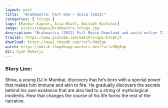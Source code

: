 ```yaml
---
layout: post
title:  "Brahmastra: Part One – Shiva (2022)"
categories: [ Telugu ]
tags: [Ranbir Kapoor, Alia Bhatt, Amitabh Bachchan]
image: assets/images/Brahmastra_telugu.jpg
description: "Brahmastra (2022) Full Movie Download and watch online 720p low file size 500 mb."
trailer: https://www.youtube.com/watch?v=2p1-bTCEFj4
download: https://www1.thopdb.com/?url=3Mq5qm
watch: https://mdisk.thopdbapp.workers.dev/?url=3Mq5qm
dir: Ayan Mukerji
---
```


### Story Line:
Shiva, a young DJ in Mumbai, discovers that he’s born with a special power that makes him immune and akin to fire. He gradually discovers the secrets behind his own existence that are also tied to a string of mythological incidents. How that changes the course of his life forms the rest of the narrative.